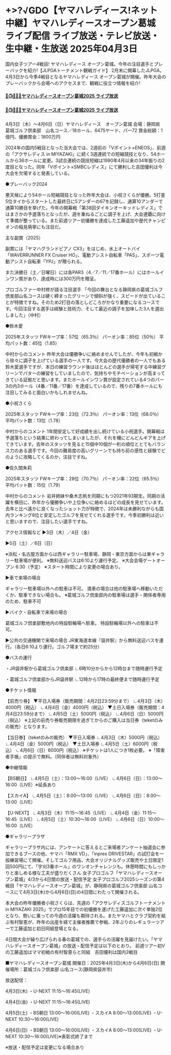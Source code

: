# +>?√GDO【ヤマハレディース!ネット中継】ヤマハレディースオープン葛城 ライブ配信 ライブ放送・テレビ放送・生中継・生放送 2025年04月3日

国内女子ツアー4戦目! ヤマハレディース オープン葛城。今年の注目選手とプレーバックを紹介!【JLPGAトーナメント観戦ガイド】
2月末に開幕したJLPGA。4月3日から今季4戦目となるヤマハレディース オープン葛城が開催。昨年大会のプレーバックから会場へのアクセスまで、観戦に役立つ情報を紹介!

#### [🔴📺⛳👉🏻ヤマハレディースオープン葛城2025 ライブ放送](https://jsports-hq.com/golf/?jlpga_hq)

#### [🔴📺⛳👉🏻ヤマハレディースオープン葛城2025 ライブ放送](https://jsports-hq.com/golf/?jlpga_hq)

4月3日（木）〜4月6日（日）ヤマハレディース　オープン葛城
会場：静岡県　葛城ゴルフ倶楽部　山名コース／18ホール、6475ヤード、パー72
賞金総額：1億円、優勝賞金：1800万円

2024年の国内5戦目となった当大会では、2週前の「Vポイント×ENEOS」、前週の「アクサレディス in MIYAZAKI」に続く3週連続での短縮競技となり、54ホールから36ホールに変更。3試合連続の競技短縮は1990年4月以来の34年振りの2度目となった。同年「Vポイント×SMBCレディス」にて勝利した吉田優利は今大会を欠場すると発表している。

●プレーバック2024

悪天候により54ホール短縮競技となった昨年大会は、小祝さくらが優勝。5打差5位タイからスタートした最終日に5アンダーの67を記録し、通算10アンダーで通算10勝目を挙げた。今年の開幕戦「第38回ダイキンオーキッドレディス」ではまさかの予選落ちとなったが、週を重ねるごとに調子を上げ、大会連覇に向けて準備が整っている。また前週ツアー初優勝を達成した工藤遥加や歴代チャンピオンの稲見萌寧にも注目だ。

主な副賞（2025）

副賞には「ヤマハグランドピアノ CX3」をはじめ、水上オートバイ「WAVERRUNNER FX Cruiser HO」、電動アシスト自転車「PAS」、スポーツ電動アシスト自転車「YPJ」が贈られる。

また決勝日（土／日曜日）には各PAR3（4／7／11／17番ホール）にはホールインワン賞があり、達成時には300万円を贈呈。

プロゴルファー中村修が語る注目選手
「今回の舞台となる静岡県の葛城ゴルフ倶楽部山名コースは硬く締まったグリーンで傾斜が強く、スピードが出ていることが特徴ですね。そのため2打目の落としどころがかなり重要になるコースです。今回注目する選手は経験と技術力、そして最近の調子を加味した3人を選出しました」（中村）

●鈴木愛

2025年スタッツ
FWキープ率：57位（65.3％）
パーオン率：85位（50％）
平均パット数：45位（1.85）

中村からのコメント
昨年大会は優勝争いに絡めませんでしたが、今年も初戦から徐々に調子を上げている選手の一人です。今大会の歴代優勝者の一人でもある鈴木愛選手ですが、本日の練習ラウンド後はほとんどの選手が帰宅する中練習グリーンでパターの練習をしていましたので、気持ちやモチベーションが高まってきている証拠だと思います。またホールインワン賞が設定されている4つのパー3の内3ホール（4番／11番／17番）を達成しているので、残りの7番ホールにも注目してみると面白いかもしれませんね。

●小祝さくら

2025年スタッツ
FWキープ率：23位（72.3％）
パーオン率：13位（68.0％）
平均パット数：13位（1.78）

中村からのコメント
1年間安定して好成績を出し続けている小祝選手。開幕戦は予選落ちという結果に終わってしまいましたが、それを機にどんどんギアを上げてきています。去年のスタッツを見ると15個中10個が一桁の順位ととてもバランス力のある選手です。今回の難易度の高いグリーンでも持ち前の感性と経験でどのように攻略してくるのか、注目ですね。

●佐久間朱莉

2025年スタッツ
FWキープ率：28位（70.7％）
パーオン率：22位（65.5％）
平均パット数：15位（1.79）

中村からのコメント
岩井姉妹や桑木志帆を同期にもつ2021年93期生。同期の活躍を横目に、昨年から優勝争いや上位争いに絡めるほどの成長を見せています。去年と比べ遙かに良くなったショット力が特徴で、2024年は未勝利ながらも国内ランキング8位と安定したゴルフを見せてくれる選手です。今季初勝利は近いと思いますので、注目したい選手ですね。

アクセス情報など
▶3日（木）／4日（金）

▶5日（土）／6日（日）

※浜松・名古屋方面からは西ギャラリー駐車場、静岡・東京方面からは東ギャラリー駐車場が便利。
※無料送迎バスは6:10より運行予定。
※大会会場ゲートオープン 6:30（予定）
※スタート時間により変更の場合あり。

▶車で来場の場合

ギャラリー駐車場以外への駐車は不可。
満車の場合は他の駐車場へ移動いただくか、駐車できない場合も。
※葛城ゴルフ倶楽部内の駐車場は選手・関係者専用のため、駐車不可

▶バイク・自転車で来場の場合

葛城ゴルフ倶楽部敷地内の特設駐輪場へ駐車。
特設駐輪場以外への駐車は不可。

▶公共の交通機関で来場の場合
JR東海道本線『袋井駅』から無料送迎バスを運行。（各日6:10より運行。ゴルフ場まで約25分）

●バスの運行

・JR袋井駅から葛城ゴルフ倶楽部
∟6時10分からから12時台まで随時運行予定

・葛城ゴルフ倶楽部からJR袋井駅
∟12時から17時の最終便まで随時運行予定

●チケット情報

【前売り券】
▼平日入場券（販売期間：4月2日23:59分まで）
∟4月3日（木）4000円（税込）
∟4月4日（金）4000円（税込）
▼土日入場券（販売期間：4月4日23:59分まで）
∟4月5日（土）5000円（税込）
∟4月6日（日）5000円（税込）
※上記の前売り券販売期限を過ぎてからのご購入は当日券（teketのみの販売）となります。

【当日券】（teketのみの販売）
▼平日入場券
∟4月3日（木）5000円（税込）
∟4月4日（金）5000円（税込）
▼土日入場券
∟4月5日（土）6000円（税込）
∟4月6日（日）6000円（税込）
※チケットは1人につき1枚必要。
※「障害者手帳」の提示で無料。（同伴者は無料対象外）

●中継情報

【BS朝日】
∟4月5日（土）：13:00〜16:00（LIVE）
∟4月6日（日）：13:00〜16:00（LIVE）※延長あり

【スカイA】
∟4月5日（土）：8:00〜13:00（LIVE）
∟4月6日（日）：8:00〜13:00（LIVE）

【U-NEXT】
∟4月3日（木）11:15〜16:45（LIVE）
∟4月4日（金）11:15〜16:45（LIVE）
∟4月5日（土）10:30〜16:00（LIVE）
∟4月6日（日）10:00〜16:00（LIVE）

●ギャラリープラザ

ギャラリープラザ内には、アンケートに答えるとご来場者アンケート抽選会に参加できるブースの他、ヤマハ「RMX VD」、「inpres DRIVESTAR」の試打会を一般練習場にて開催。そしてゴルフ用品、大会オリジナルグッズ販売や土日限定1回500円にて、「宇刈3番ホール」のワンオンチャレンジも。休憩時間にもしっかりと楽しめる様な工夫が盛りだくさん
女子プロゴルフ「ヤマハレディースオープン葛城」4/3から4日間の放送・配信予定
女子プロゴルフ2025シーズンの第4戦目「ヤマハレディースオープン葛城」が、静岡県の葛城ゴルフ倶楽部 山名コースにて4月3日(木)から4月6日(日)の4日間にわたって開催される。

本大会の昨年優勝者小祝さくらは、先週の「アクサレディスゴルフトーナメント in MIYAZAKI 2025」でプロ15年目での初優勝を遂げた工藤遥加に次ぐ単独2位となり、勢いに乗っての今週の活躍も期待される。またヤマハとクラブ契約を結ぶ有村智恵が、昨年の出産を経て主催者推薦で参戦、2年ぶりのレギュラーツアーで工藤遥加と初日同組登場となる。

4日間大会が繰り広げられる春の葛城での、選手らの活躍を見届けたい。「ヤマハレディースオープン葛城」の放送・配信予定は以下のとおり。
前週ツアー初Vの工藤遥加はママ初戦の有村智恵らと同組　吉田優利は国内2戦目

■ヤマハレディースオープン葛城
開催日：2025年4月3日(木)から4月6日(日)
開催場所：葛城ゴルフ倶楽部 山名コース(静岡県袋井市)


放送配信：

4月3日(木)
・U-NEXT 11:15〜16:45(LIVE)

4月4日(金)
・U-NEXT 11:15〜16:45(LIVE)

4月5日(土)
・BS朝日 13:00〜16:00(LIVE)
・スカイA 8:00〜13:00(LIVE)
・U-NEXT 10:30〜16:00(LIVE)

4月6日(日)
・BS朝日 13:00〜16:00(LIVE)
・スカイA 8:00〜13:00(LIVE)
・U-NEXT 10:30〜16:00(LIVE)※表彰式終了まで

※放送・配信予定は変更になる場合あり

